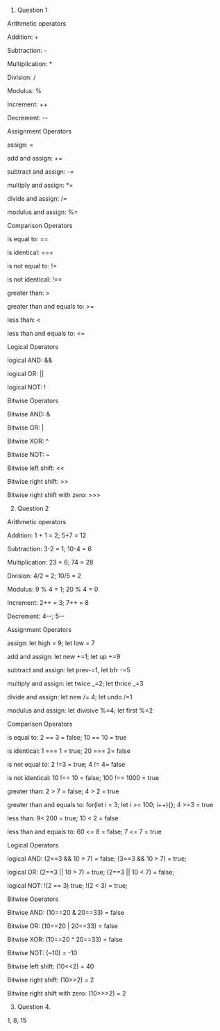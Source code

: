 1. Question 1

Arithmetic operators

Addition: +

Subtraction: -

Multiplication: *

Division: /

Modulus: %

Increment: ++

Decrement: --

Assignment Operators

assign: =

add and assign: +=

subtract and assign: -=

multiply and assign: *=

divide and assign: /=

modulus and assign: %=


Comparison Operators

is equal to: ==

is identical: ===

is not equal to: !=

is not identical: !==

greater than: >

greater than and equals to: >=

less than: <

less than and equals to: <=

Logical Operators

logical AND: &&

logical OR: ||

logical NOT: !

Bitwise Operators

Bitwise AND: &

Bitwise OR: |

Bitwise XOR: ^

Bitwise NOT: ~

Bitwise left shift: <<

Bitwise right shift: >>

Bitwise right shift with zero: >>>

2. Question 2

Arithmetic operators

Addition: 1 + 1 = 2; 5+7 = 12

Subtraction: 3-2 = 1; 10-4 = 6

Multiplication: 23 = 6; 74 = 28

Division: 4/2 = 2; 10/5 = 2

Modulus: 9 % 4 = 1; 20 % 4 = 0

Increment: 2++ = 3; 7++ = 8

Decrement: 4--; 5--

Assignment Operators

assign: let high = 9; let low = 7

add and assign: let new +=1; let up +=9

subtract and assign: let prev-=1, let bfr -=5

multiply and assign: let twice _=2; let thrice _=3

divide and assign: let new /= 4; let undo /=1

modulus and assign: let divisive %=4; let first %=2

Comparison Operators

is equal to: 2 == 3 = false; 10 == 10 = true

is identical: 1 === 1 = true; 20 === 2= false

is not equal to: 2 !=3 = true; 4 != 4= false

is not identical: 10 !== 10 = false; 100 !== 1000 = true

greater than: 2 > 7 = false; 4 > 2 = true

greater than and equals to: for(let i = 3; let i >= 100; i++){}; 4 >=3 = true

less than: 9< 200 = true; 10 < 2 = false

less than and equals to: 60 <= 8 = false; 7 <= 7 = true

Logical Operators

logical AND: (2==3 && 10 > 7) = false; (3==3 && 10 > 7) = true;

logical OR: (2==3 || 10 > 7) = true; (2==3 || 10 < 7) = false;

logical NOT: !(2 == 3) true; !(2 < 3) = true;

Bitwise Operators

Bitwise AND: (10==20 & 20==33) = false

Bitwise OR: (10==20 | 20==33) = false

Bitwise XOR: (10==20 ^ 20==33) = false

Bitwise NOT: (~10) = -10

Bitwise left shift: (10<<2) = 40

Bitwise right shift: (10>>2) = 2

Bitwise right shift with zero: (10>>>2) = 2

3. Question 4.

1, 8, 15

